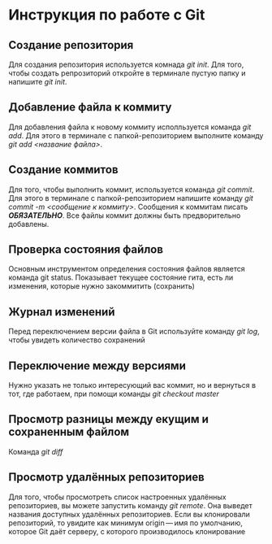 # Инструкция по работе с Git

## Создание репозитория 
Для создания репозитория используется комнада *git init*. Для того, чтобы создать репрозиторий откройте в терминале пустую папку и напишите *git init*.

## Добавление файла к коммиту
Для добавления файла к новому коммиту исполльзуется команда *git add*. Для этого в терминале с папкой-репозиторием выполните команду *git add <название файла>*.

## Создание коммитов 
Для того, чтобы выполнить коммит, используется команда *git commit*. Для этого в терминале с папкой-репозиторием напишите команду *git commit -m <сообщение к коммиту>*. Сообщения к коммитам писать ***ОБЯЗАТЕЛЬНО***. Все файлы коммит должны быть предворительно добавлены.

## Проверка состояния файлов
Основным инструментом определения состояния файлов является команда git status. Показывает текущее состояние гита, есть ли изменения, которые нужно закоммитить (сохранить)

## Журнал изменений
Перед переключением версии файла в Git используйте команду *git log*, чтобы увидеть количество сохранений

## Переключение между версиями 
Нужно указать не только интересующий вас коммит, но и вернуться в тот, где работаем, при помощи команды *git checkout master*

## Просмотр разницы между екущим и сохраненным файлом
Команда *git diff*

## Просмотр удалённых репозиториев
Для того, чтобы просмотреть список настроенных удалённых репозиториев, вы можете запустить команду *git remote*. Она выведет названия доступных удалённых репозиториев. Если вы клонировали репозиторий, то увидите как минимум origin — имя по умолчанию, которое Git даёт серверу, с которого производилось клонирование
